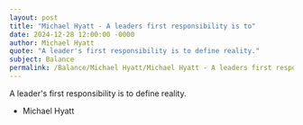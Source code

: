 ```yaml
---
layout: post
title: "Michael Hyatt - A leaders first responsibility is to"
date: 2024-12-28 12:00:00 -0000
author: Michael Hyatt
quote: "A leader's first responsibility is to define reality."
subject: Balance
permalink: /Balance/Michael Hyatt/Michael Hyatt - A leaders first responsibility is to
---
```


A leader's first responsibility is to define reality.

- Michael Hyatt

